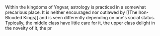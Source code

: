 Within the kingdoms of Yngvar, astrology is practiced in a somewhat precarious place. It is neither encouraged nor outlawed by [[The Iron-Blooded Kings]] and is seen differently depending on one's social status. Typically, the middle class have little care for it, the upper class delight in the novelty of it, the pr